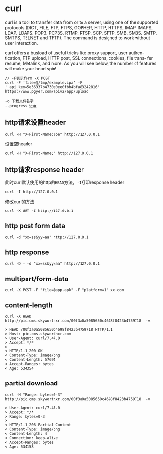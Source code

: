 # curl

curl  is  a tool to transfer data from or to a server, using one of the
supported protocols (DICT, FILE, FTP, FTPS, GOPHER, HTTP, HTTPS,  IMAP,
IMAPS,  LDAP,  LDAPS,  POP3,  POP3S,  RTMP, RTSP, SCP, SFTP, SMB, SMBS,
SMTP, SMTPS, TELNET and TFTP). The command is designed to work  without
user interaction.

curl offers a busload of useful tricks like proxy support, user authen‐
tication, FTP upload, HTTP post, SSL connections, cookies, file  trans‐
fer  resume,  Metalink,  and more. As you will see below, the number of
features will make your head spin!
```
// -F表示form -X POST
curl -F 'file=@/tmp/example.ipa' -F '_api_key=5e36337b4730e0ee0fbb4bfa83242816' https://www.pgyer.com/apiv2/app/upload

-o 下载文件名字
--progress 进度
```

## http请求设置header
```
curl -H "X-First-Name:Joe" http://127.0.0.1
```

设置空header
```
curl -H "X-First-Name;" http://127.0.0.1
```

## http请求response header
此时curl默认使用的http的`HEAD`方法，`-I`打印response header
```
curl -I http://127.0.0.1
```
修改curl的方法
```
curl -X GET -I http://127.0.0.1
```

## http post form data
```
curl -d "xx=ss&yy=aa" http://127.0.0.1
```

## http response
```
curl -D - -d "xx=ss&yy=aa" http://127.0.0.1
```

## multipart/form-data

```
curl -X POST -F "file=@app.apk" -F "platform=1" xx.com
```

## content-length
```
curl -X HEAD http://pic.cms.skyworthxr.com/00f3a0a5085650c4698f8423b4759718  -v
```

```
> HEAD /00f3a0a5085650c4698f8423b4759718 HTTP/1.1
> Host: pic.cms.skyworthxr.com
> User-Agent: curl/7.47.0
> Accept: */*
> 
< HTTP/1.1 200 OK
< Content-Type: image/png
< Content-Length: 57694
< Accept-Ranges: bytes
< Age: 534354

```

## partial download
```
curl -H "Range: bytes=0-3" http://pic.cms.skyworthxr.com/00f3a0a5085650c4698f8423b4759718  -v
```

```
> User-Agent: curl/7.47.0
> Accept: */*
> Range: bytes=0-3
> 
< HTTP/1.1 206 Partial Content
< Content-Type: image/png
< Content-Length: 4
< Connection: keep-alive
< Accept-Ranges: bytes
< Age: 534158

```


